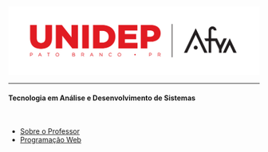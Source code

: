 <img src="./img/unidep.png">

---

#### Tecnologia em Análise e Desenvolvimento de Sistemas

<br>

- [Sobre o Professor](sobre-professor/)
- [Programação Web](programacao-web/)
